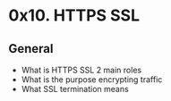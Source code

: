 # 0x10. HTTPS SSL
## General
- What is HTTPS SSL 2 main roles
- What is the purpose encrypting traffic
- What SSL termination means
